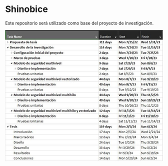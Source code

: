 # Shinobice

Este repositorio será utilizado como base del proyecto de investigación.

![alt text](tesis_calendario.JPG "Propuesta de calendario")
